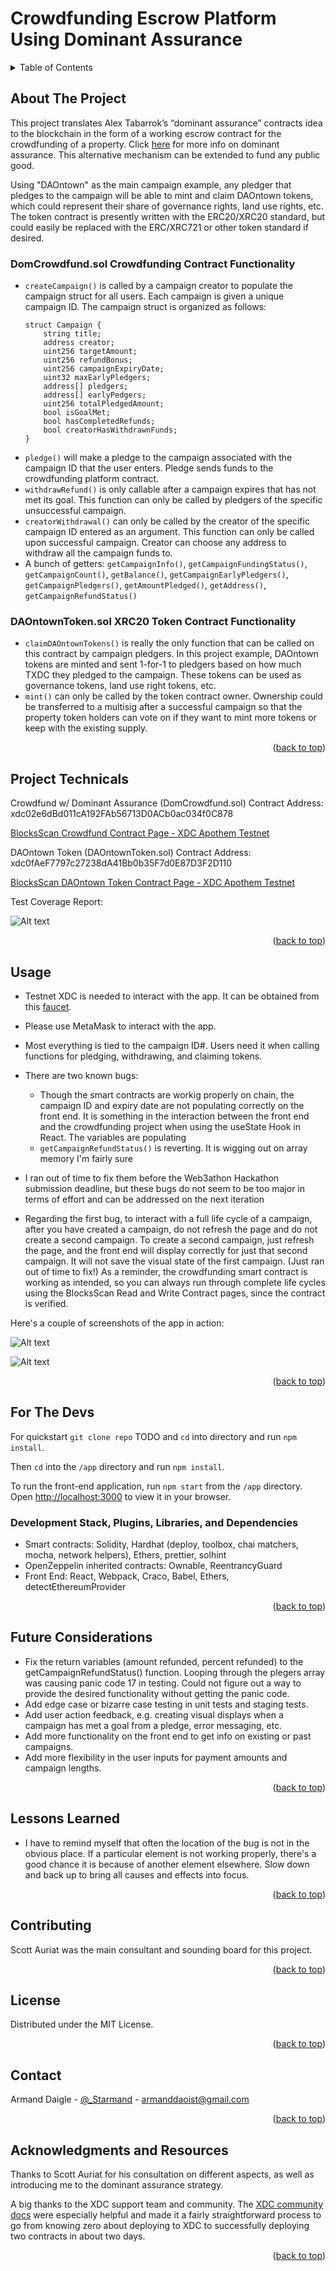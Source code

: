 <a name="readme-top"></a>

# Crowdfunding Escrow Platform Using Dominant Assurance

<!-- TABLE OF CONTENTS -->
<details>
  <summary>Table of Contents</summary>
  <ol>
    <li><a href="#about-the-project">About The Project</a></li>
    <li><a href="#project-technicals">Project Technicals</a></li>
    <li><a href="#usage">Usage</a></li>
    <li><a href="#for-the-devs">For The Devs</a></li>
    <li><a href="#future-considerations">Future Considerations</a></li>
    <li><a href="#lessons-learned">Lessons Learned</a></li>
    <li><a href="#contributing">Contributing</a></li>
    <li><a href="#license">License</a></li>
    <li><a href="#contact">Contact</a></li>
    <li><a href="#acknowledgments">Acknowledgments</a></li>
  </ol>
</details>

<!-- ABOUT THE PROJECT -->

## About The Project

This project translates Alex Tabarrok’s “dominant assurance” contracts idea to the blockchain in the form of a working escrow contract for the crowdfunding of a property. Click [here](https://foresight.org/summary/dominant-assurance-contracts-alex-tabarrok-george-mason-university/) for more info on dominant assurance. This alternative mechanism can be extended to fund any public good.

Using "DAOntown" as the main campaign example, any pledger that pledges to the campaign will be able to mint and claim DAOntown tokens, which could represent their share of governance rights, land use rights, etc. The token contract is presently written with the ERC20/XRC20 standard, but could easily be replaced with the ERC/XRC721 or other token standard if desired.

### DomCrowdfund.sol Crowdfunding Contract Functionality

-   `createCampaign()` is called by a campaign creator to populate the campaign struct for all users. Each campaign is given a unique campaign ID. The campaign struct is organized as follows:
    ```sol
    struct Campaign {
        string title;
        address creator;
        uint256 targetAmount;
        uint256 refundBonus;
        uint256 campaignExpiryDate;
        uint32 maxEarlyPledgers;
        address[] pledgers;
        address[] earlyPedgers;
        uint256 totalPledgedAmount;
        bool isGoalMet;
        bool hasCompletedRefunds;
        bool creatorHasWithdrawnFunds;
    }
    ```
-   `pledge()` will make a pledge to the campaign associated with the campaign ID that the user enters. Pledge sends funds to the crowdfunding platform contract.
-   `withdrawRefund()` is only callable after a campaign expires that has not met its goal. This function can only be called by pledgers of the specific unsuccessful campaign.
-   `creatorWithdrawal()` can only be called by the creator of the specific campaign ID entered as an argument. This function can only be called upon successful campaign. Creator can choose any address to withdraw all the campaign funds to.
-   A bunch of getters: `getCampaignInfo()`, `getCampaignFundingStatus()`, `getCampaignCount()`, `getBalance()`, `getCampaignEarlyPledgers()`, `getCampaignPledgers()`, `getAmountPledged()`, `getAddress()`, `getCampaignRefundStatus()`

### DAOntownToken.sol XRC20 Token Contract Functionality

-   `claimDAOntownTokens()` is really the only function that can be called on this contract by campaign pledgers. In this project example, DAOntown tokens are minted and sent 1-for-1 to pledgers based on how much TXDC they pledged to the campaign. These tokens can be used as governance tokens, land use right tokens, etc.
-   `mint()` can only be called by the token contract owner. Ownership could be transferred to a multisig after a successful campaign so that the property token holders can vote on if they want to mint more tokens or keep with the existing supply.

<p align="right">(<a href="#readme-top">back to top</a>)</p>

<!-- PROJECT TECHNICALS -->

## Project Technicals

Crowdfund w/ Dominant Assurance (DomCrowdfund.sol) Contract Address: xdc02e6dBd011cA192FAb56713D0ACb0ac034f0C878

[BlocksScan Crowdfund Contract Page - XDC Apothem Testnet](https://explorer.apothem.network/address/xdc02e6dbd011ca192fab56713d0acb0ac034f0c878#readContract)

DAOntown Token (DAOntownToken.sol) Contract Address: xdc0fAeF7797c27238dA41Bb0b35F7d0E87D3F2D110

[BlocksScan DAOntown Token Contract Page - XDC Apothem Testnet](https://explorer.apothem.network/tokens/xdc0faef7797c27238da41bb0b35f7d0e87d3f2d110#token-transfer)

Test Coverage Report:

![Alt text](./images/TestCoverage-Hack1.png?raw=true "Test Coverage via Hardhat")

<p align="right">(<a href="#readme-top">back to top</a>)</p>

<!-- USAGE -->

## Usage

-   Testnet XDC is needed to interact with the app. It can be obtained from this [faucet](https://faucet.blocksscan.io/).

-   Please use MetaMask to interact with the app.

-   Most everything is tied to the campaign ID#. Users need it when calling functions for pledging, withdrawing, and claiming tokens.

-   There are two known bugs:
    -   Though the smart contracts are workig properly on chain, the campaign ID and expiry date are not populating correctly on the front end. It is something in the interaction between the front end and the crowdfunding project when using the useState Hook in React. The variables are populating
    -   `getCampaignRefundStatus()` is reverting. It is wigging out on array memory I'm fairly sure
-   I ran out of time to fix them before the Web3athon Hackathon submission deadline, but these bugs do not seem to be too major in terms of effort and can be addressed on the next iteration
-   Regarding the first bug, to interact with a full life cycle of a campaign, after you have created a campaign, do not refresh the page and do not create a second campaign. To create a second campaign, just refresh the page, and the front end will display correctly for just that second campaign. It will not save the visual state of the first campaign. (Just ran out of time to fix!) As a reminder, the crowdfunding smart contract is working as intended, so you can always run through complete life cycles using the BlocksScan Read and Write Contract pages, since the contract is verified.

Here's a couple of screenshots of the app in action:

![Alt text](./images/FEcreate.png?raw=true "Test Coverage via Hardhat")

![Alt text](./images/FEpledge.png?raw=true "Test Coverage via Hardhat")

<p align="right">(<a href="#readme-top">back to top</a>)</p>

<!-- FOR THE DEVS -->

## For The Devs

For quickstart `git clone repo` TODO and `cd` into directory and run `npm install`.

Then `cd` into the `/app` directory and run `npm install`.

To run the front-end application, run `npm start` from the `/app` directory. Open [http://localhost:3000](http://localhost:3000) to view it in your browser.

### Development Stack, Plugins, Libraries, and Dependencies

-   Smart contracts: Solidity, Hardhat (deploy, toolbox, chai matchers, mocha, network helpers), Ethers, prettier, solhint
-   OpenZeppelin inherited contracts: Ownable, ReentrancyGuard
-   Front End: React, Webpack, Craco, Babel, Ethers, detectEthereumProvider

<p align="right">(<a href="#readme-top">back to top</a>)</p>

<!-- FUTURE CONSIDERATIONS -->

## Future Considerations

-   Fix the return variables (amount refunded, percent refunded) to the getCampaignRefundStatus() function. Looping through the plegers array was causing panic code 17 in testing. Could not figure out a way to provide the desired functionality without getting the panic code.
-   Add edge case or bizarre case testing in unit tests and staging tests.
-   Add user action feedback, e.g. creating visual displays when a campaign has met a goal from a pledge, error messaging, etc.
-   Add more functionality on the front end to get info on existing or past campaigns.
-   Add more flexibility in the user inputs for payment amounts and campaign lengths.

<p align="right">(<a href="#readme-top">back to top</a>)</p>

<!-- LESSONS LEARNED -->

## Lessons Learned

-   I have to remind myself that often the location of the bug is not in the obvious place. If a particular element is not working properly, there's a good chance it is because of another element elsewhere. Slow down and back up to bring all causes and effects into focus.

<p align="right">(<a href="#readme-top">back to top</a>)</p>

<!-- CONTRIBUTING -->

## Contributing

Scott Auriat was the main consultant and sounding board for this project.

<p align="right">(<a href="#readme-top">back to top</a>)</p>

<!-- LICENSE -->

## License

Distributed under the MIT License.

<p align="right">(<a href="#readme-top">back to top</a>)</p>

<!-- CONTACT -->

## Contact

Armand Daigle - [@\_Starmand](https://twitter.com/_Starmand) - armanddaoist@gmail.com

<p align="right">(<a href="#readme-top">back to top</a>)</p>

<!-- ACKNOWLEDGMENTS -->

## Acknowledgments and Resources

Thanks to Scott Auriat for his consultation on different aspects, as well as introducing me to the dominant assurance strategy.

A big thanks to the XDC support team and community. The [XDC community docs](https://docs.xdc.community/) were especially helpful and made it a fairly straightforward process to go from knowing zero about deploying to XDC to successfully deploying two contracts in about two days.

<p align="right">(<a href="#readme-top">back to top</a>)</p>
